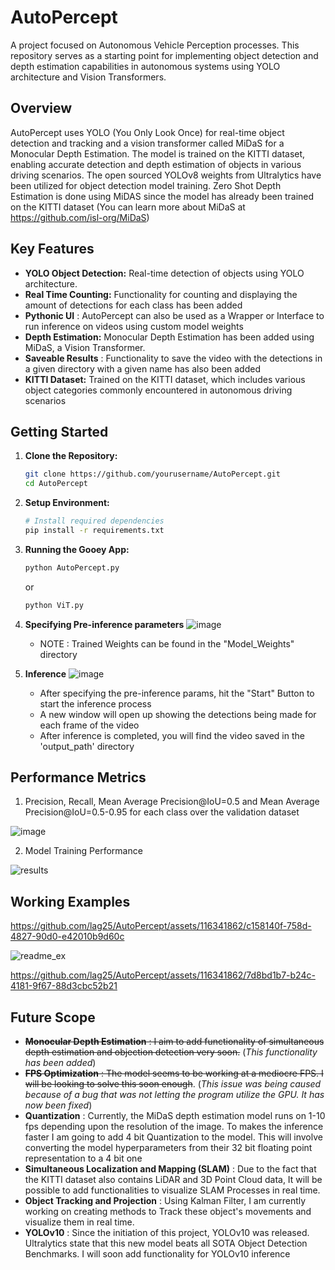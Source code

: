 # AutoPercept
A project focused on Autonomous Vehicle Perception processes. This repository serves as a starting point for implementing object detection and depth estimation capabilities in autonomous systems using YOLO architecture and Vision Transformers.

## Overview
AutoPercept uses YOLO (You Only Look Once) for real-time object detection and tracking and a vision transformer called MiDaS for a Monocular Depth Estimation. The model is trained on the KITTI dataset, enabling accurate detection and depth estimation of objects in various driving scenarios. The open sourced YOLOv8 weights from Ultralytics have been utilized for object detection model training. Zero Shot Depth Estimation is done using MiDAS since the model has already been trained on the KITTI dataset (You can learn more about MiDaS at https://github.com/isl-org/MiDaS)

## Key Features
- **YOLO Object Detection:** Real-time detection of objects using YOLO architecture.
- **Real Time Counting:** Functionality for counting and displaying the amount of detections for each class has been added
- **Pythonic UI** : AutoPercept can also be used as a Wrapper or Interface to run inference on videos using custom model weights
- **Depth Estimation:** Monocular Depth Estimation has been added using MiDaS, a Vision Transformer.
- **Saveable Results** : Functionality to save the video with the detections in a given directory with a given name has also been added
- **KITTI Dataset:** Trained on the KITTI dataset, which includes various object categories commonly encountered in autonomous driving scenarios

## Getting Started
1. **Clone the Repository:**
    ```bash
    git clone https://github.com/yourusername/AutoPercept.git
    cd AutoPercept
    ```
2. **Setup Environment:**
    ```bash
   # Install required dependencies
    pip install -r requirements.txt
    ```

4. **Running the Gooey App:**
   ```bash
   python AutoPercept.py
    ```
      or
   ```bash
   python ViT.py
   ```

6. **Specifying Pre-inference parameters**
    ![image](https://github.com/lag25/AutoPercept/assets/116341862/694004f0-da32-4a91-a544-fb0fd4de4836)

    
    
    - NOTE : Trained Weights can be found in the "Model_Weights" directory
  
7. **Inference**
    ![image](https://github.com/lag25/AutoPercept/assets/116341862/1e13563f-3717-4774-a802-d97459bb86f9)

   - After specifying the pre-inference params, hit the "Start" Button to start the inference process
   - A new window will open up showing the detections being made for each frame of the video
   - After inference is completed, you will find the video saved in the 'output_path' directory

## Performance Metrics
1. Precision, Recall, Mean Average Precision@IoU=0.5 and Mean Average Precision@IoU=0.5-0.95 for each class over the validation dataset

![image](https://github.com/lag25/AutoPercept/assets/116341862/a99057b6-73df-4d3f-8e44-fae4197a5711)

2. Model Training Performance

![results](https://github.com/lag25/AutoPercept/assets/116341862/4a3964e9-4940-4f4c-b4b6-4cb70dd03f35)

## Working Examples
https://github.com/lag25/AutoPercept/assets/116341862/c158140f-758d-4827-90d0-e42010b9d60c

![readme_ex](https://github.com/lag25/AutoPercept/assets/116341862/e123094e-683e-4043-8ea3-c34cfeb64ab7)


https://github.com/lag25/AutoPercept/assets/116341862/7d8bd1b7-b24c-4181-9f67-88d3cbc52b21


## Future Scope
- ~~**Monocular Depth Estimation** : I aim to add functionality of simultaneous depth estimation and objection detection very soon.~~ (_This functionality has been added_)
- ~~**FPS Optimization** : The model seems to be working at a mediocre FPS. I will be looking to solve this soon enough~~. (_This issue was being caused because of a bug that was not letting the program utilize the GPU. It has now been fixed_)
- **Quantization** : Currently, the MiDaS depth estimation model runs on 1-10 fps depending upon the resolution of the image. To makes the inference faster I am going to add 4 bit Quantization to the model. This will involve converting the model hyperparameters from their 32 bit floating point representation to a 4 bit one
- **Simultaneous Localization and Mapping (SLAM)** : Due to the fact that the KITTI dataset also contains LiDAR and 3D Point Cloud data, It will be possible to add functionalities to visualize SLAM Processes in real time.
- **Object Tracking and Projection** : Using Kalman Filter, I am currently working on creating methods to Track these object's movements and visualize them in real time.
- **YOLOv10** : Since the initiation of this project, YOLOv10 was released. Ultralytics state that this new model beats all SOTA Object Detection Benchmarks. I will soon add functionality for YOLOv10 inference


